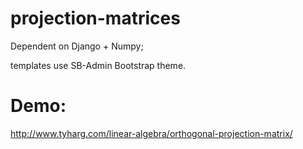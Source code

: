 # projection-matrices

Dependent on Django + Numpy;

templates use SB-Admin Bootstrap theme.

# Demo:

http://www.tyharg.com/linear-algebra/orthogonal-projection-matrix/
